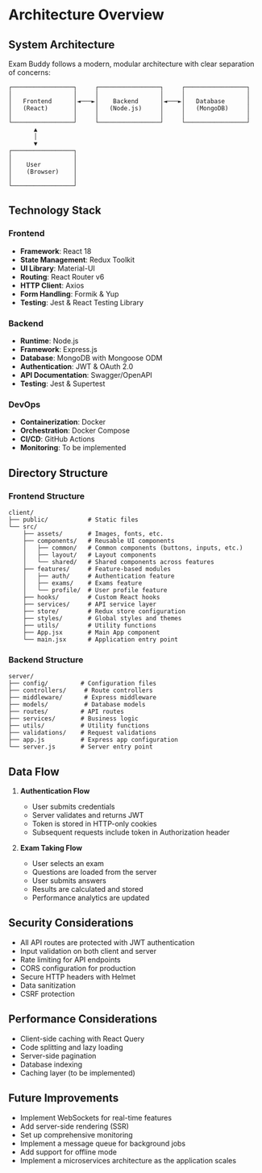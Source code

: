 # Architecture Overview

## System Architecture

Exam Buddy follows a modern, modular architecture with clear separation of concerns:

```
┌─────────────────┐     ┌─────────────────┐     ┌─────────────────┐
│                 │     │                 │     │                 │
│   Frontend      │◄───►│    Backend      │◄───►│   Database      │
│   (React)       │     │   (Node.js)     │     │   (MongoDB)     │
│                 │     │                 │     │                 │
└─────────────────┘     └─────────────────┘     └─────────────────┘
       ▲                                                    
       │                                                    
       ▼                                                    
┌─────────────────┐                                         
│                 │                                         
│    User         │                                         
│    (Browser)    │                                         
│                 │                                         
└─────────────────┘                                         
```


## Technology Stack

### Frontend
- **Framework**: React 18
- **State Management**: Redux Toolkit
- **UI Library**: Material-UI
- **Routing**: React Router v6
- **HTTP Client**: Axios
- **Form Handling**: Formik & Yup
- **Testing**: Jest & React Testing Library

### Backend
- **Runtime**: Node.js
- **Framework**: Express.js
- **Database**: MongoDB with Mongoose ODM
- **Authentication**: JWT & OAuth 2.0
- **API Documentation**: Swagger/OpenAPI
- **Testing**: Jest & Supertest

### DevOps
- **Containerization**: Docker
- **Orchestration**: Docker Compose
- **CI/CD**: GitHub Actions
- **Monitoring**: To be implemented

## Directory Structure

### Frontend Structure
```
client/
├── public/           # Static files
└── src/
    ├── assets/       # Images, fonts, etc.
    ├── components/   # Reusable UI components
    │   ├── common/   # Common components (buttons, inputs, etc.)
    │   ├── layout/   # Layout components
    │   └── shared/   # Shared components across features
    ├── features/     # Feature-based modules
    │   ├── auth/     # Authentication feature
    │   ├── exams/    # Exams feature
    │   └── profile/  # User profile feature
    ├── hooks/        # Custom React hooks
    ├── services/     # API service layer
    ├── store/        # Redux store configuration
    ├── styles/       # Global styles and themes
    ├── utils/        # Utility functions
    ├── App.jsx       # Main App component
    └── main.jsx      # Application entry point
```

### Backend Structure
```
server/
├── config/         # Configuration files
├── controllers/     # Route controllers
├── middleware/      # Express middleware
├── models/          # Database models
├── routes/         # API routes
├── services/       # Business logic
├── utils/          # Utility functions
├── validations/    # Request validations
├── app.js          # Express app configuration
└── server.js       # Server entry point
```

## Data Flow

1. **Authentication Flow**
   - User submits credentials
   - Server validates and returns JWT
   - Token is stored in HTTP-only cookies
   - Subsequent requests include token in Authorization header

2. **Exam Taking Flow**
   - User selects an exam
   - Questions are loaded from the server
   - User submits answers
   - Results are calculated and stored
   - Performance analytics are updated

## Security Considerations

- All API routes are protected with JWT authentication
- Input validation on both client and server
- Rate limiting for API endpoints
- CORS configuration for production
- Secure HTTP headers with Helmet
- Data sanitization
- CSRF protection

## Performance Considerations

- Client-side caching with React Query
- Code splitting and lazy loading
- Server-side pagination
- Database indexing
- Caching layer (to be implemented)

## Future Improvements

- Implement WebSockets for real-time features
- Add server-side rendering (SSR)
- Set up comprehensive monitoring
- Implement a message queue for background jobs
- Add support for offline mode
- Implement a microservices architecture as the application scales
